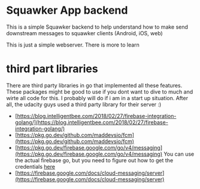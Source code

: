 # Squawker App backend

This is a simple Squawker backend to help understand how to make send downstream messages to squawker clients (Android, iOS, web)

This is just a simple webserver. There is more to learn



# third part libraries
There are third party libraries in go that implemented all these features. These packages might be good to use if you dont want to dive to much and wirte all code for this. I probably will do if i am in a start up situation. After all, the udacity guys used a third party library for their server :)

- [https://blog.intelligentbee.com/2018/02/27/firebase-integration-golang/](https://blog.intelligentbee.com/2018/02/27/firebase-integration-golang/)
- [https://pkg.go.dev/github.com/maddevsio/fcm](https://pkg.go.dev/github.com/maddevsio/fcm)
- [https://pkg.go.dev/firebase.google.com/go/v4/messaging](https://pkg.go.dev/firebase.google.com/go/v4/messaging) You can use the actual firebase go, but you need to figure out how to get the credentials [here](https://stackoverflow.com/questions/63836187/firebase-go-sdk-with-custom-http-client)
- [https://firebase.google.com/docs/cloud-messaging/server](https://firebase.google.com/docs/cloud-messaging/server)

